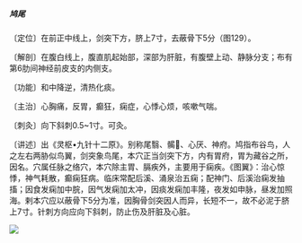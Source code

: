 ##### 鸠尾

〔定位〕在前正中线上，剑突下方，脐上7寸，去蔽骨下5分（图129）。

〔解剖〕在腹白线上，腹直肌起始部，深部为肝脏，有腹壁上动、静脉分支；布有第6肋间神经前皮支的内侧支。

〔功能〕和中降逆，清热化痰。

〔主治〕心胸痛，反胃，癫狂，痫症，心悸心烦，咳嗽气喘。

〔刺灸〕向下斜刺0.5~1寸。可灸。

〔讲述〕出《灵枢•九针十二原》。别称尾翳、𩩲𩨗、心厌、神府。鸠指布谷鸟，人之左右两胁似鸟翼，剑突象鸟尾，本穴正当剑突下方，内有胃府，胃为藏谷之所，因名。穴属任脉之络穴，本穴除主胃、膈疾外，主要用于痫疾。《图翼》：治心惊悸，神气耗散，癫痫狂病。临床常配后溪、涌泉治五痫；配神门、后溪治痫发抽搐；因食发痫加中脘，因气发痫加太冲，因痰发痫加丰隆，夜发如申脉，昼发加照海。剌本穴应以蔽骨下5分为准，因胸骨剑突因人而异，长短不一，故不必泥于脐上7寸。针刺方向应向下斜刺，防止伤及肝脏及心脏。

![](./img/图129.jpg)
